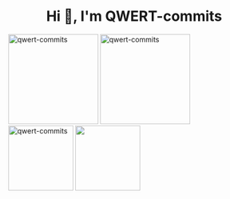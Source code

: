 <h1 align="center">Hi 👋, I'm QWERT-commits</h1>

<div align="left">
<span>  </span>
<img height="180px" src="https://github-readme-stats.vercel.app/api/top-langs?username=qwert-commits&show_icons=true&theme=dark&bg_color=151515&locale=en&layout=compact&hide_border=true&langs_count=8&layout=compact" alt="qwert-commits" /><span>  </span><img height="180px" src="https://github-readme-stats.vercel.app/api?username=qwert-commits&show_icons=true&theme=dark&bg_color=151515&locale=en&hide_border=true" alt="qwert-commits" />
<span>  </span>
</div>

<div align="left">
<span>  </span>
<img height="130px" src="https://github-readme-streak-stats.herokuapp.com/?user=qwert-commits&theme=dark&bg_color=0f0f0f&hide_border=true" alt="qwert-commits" /><span>  </span><img height="130px" src="https://github-readme-stats.vercel.app/api/pin/?username=QWERT-commits&repo=Mathmate&bg_color=151515&hide_border=true"/>
<span>  </span>
</div>

